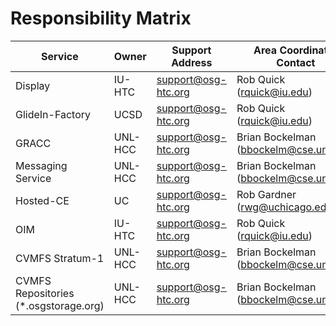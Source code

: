 # Responsibility Matrix

| Service         | Owner   | Support Address          | Area Coordinator Contact                     | Service Catalog | Service Portfolio |
|-----------------|---------|--------------------------|----------------------------------------|-----------------|-------------------|
| Display         | IU-HTC  | support@osg-htc.org | Rob Quick (rquick@iu.edu)              | [Link](https://github.com/opensciencegrid/operations/blob/master/docs/ServiceManagement/ServiceCatalog/SC_Display.md)    | [Internal Link](https://github.com/opensciencegrid/operations/blob/master/docs/ServiceManagement/ServiceProfile/SP_Display.md)  |
| GlideIn-Factory | UCSD    | support@osg-htc.org | Rob Quick (rquick@iu.edu)              | [Link](https://github.com/opensciencegrid/operations/blob/master/docs/ServiceManagement/ServiceCatalog/SC_GlideInFactory.md)                |                   |
| GRACC           | UNL-HCC | support@osg-htc.org | Brian Bockelman (bbockelm@cse.unl.edu) | [Link](https://github.com/opensciencegrid/operations/blob/master/docs/ServiceManagement/ServiceCatalog/SC_GRACC.md)                |                   | 
| Messaging Service    | UNL-HCC | support@osg-htc.org | Brian Bockelman (bbockelm@cse.unl.edu) |                 |                   | 
| Hosted-CE       | UC      | support@osg-htc.org | Rob Gardner (rwg@uchicago.edu)         | [Link](https://github.com/opensciencegrid/operations/blob/master/docs/ServiceManagement/ServiceCatalog/SC_HostedCE.md)                |                   |
| OIM             | IU-HTC  | support@osg-htc.org | Rob Quick (rquick@iu.edu)              | [Link](https://github.com/opensciencegrid/operations/blob/master/docs/ServiceManagement/ServiceCatalog/SC_OIM.md)               |                   |
| CVMFS Stratum-1             | UNL-HCC  | support@osg-htc.org | Brian Bockelman (bbockelm@cse.unl.edu)              |                |                   |
| CVMFS Repositories (\*.osgstorage.org)             | UNL-HCC  | support@osg-htc.org | Brian Bockelman (bbockelm@cse.unl.edu)              |                |                   |

